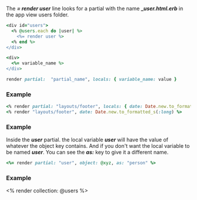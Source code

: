 The **_= render user_** line looks for a partial with the name **__user.html.erb_** in the app view users folder.
```ruby
<div id="users">
  <% @users.each do |user| %>
    <%= render user %>
  <% end %>
</div>  
```

```ruby
<div>
  <%= variable_name %>
</div>

render partial:  "partial_name", locals: { variable_name: value }
```
### Example
```ruby
<% render partial: "layouts/footer", locals: { date: Date.new.to_formatted_s(:long) } %>
<% render "layouts/footer", date: Date.new.to_formatted_s(:long) %>
```

### Example
Inside the **_user_** partial. the local variable **_user_** will have the value of whatever the object key contains. And if you don't want the local variable to be named **_user_**. You can see the **_as:_** key to give it a different name.

```ruby
<%= render partial: "user", object: @xyz, as: "person" %>
```

### Example
<% render collection: @users %>
